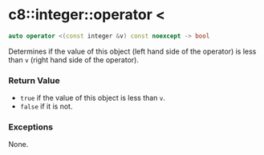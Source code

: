 # c8::integer::operator &lt; #

```cpp
auto operator <(const integer &v) const noexcept -> bool
```

Determines if the value of this object (left hand side of the operator) is less than `v` (right hand side of the operator).

### Return Value ###

* `true` if the value of this object is less than `v`.
* `false` if it is not.

### Exceptions ###

None.

